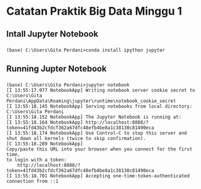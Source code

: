 # Catatan Praktik Big Data Minggu 1
## Intall Jupyter Notebook
### 
	(base) C:\Users\Gita Perdani>conda install ipython jupyter
## Running Jupter Notebook
### 
	(base) C:\Users\Gita Perdani>jupyter notebook
	[I 13:55:17.077 NotebookApp] Writing notebook server cookie secret to C:\Users\Gita Perdani\AppData\Roaming\jupyter\runtime\notebook_cookie_secret
	[I 13:55:18.145 NotebookApp] Serving notebooks from local directory: C:\Users\Gita Perdani
	[I 13:55:18.152 NotebookApp] The Jupyter Notebook is running at:
	[I 13:55:18.164 NotebookApp] http://localhost:8888/?token=41fd43b2cfdcf362a67dfc48efb4be8a1c38130c81490eca
	[I 13:55:18.174 NotebookApp] Use Control-C to stop this server and shut down all kernels (twice to skip confirmation).
	[C 13:55:18.289 NotebookApp]
    Copy/paste this URL into your browser when you connect for the first time,
    to login with a token:
        http://localhost:8888/?token=41fd43b2cfdcf362a67dfc48efb4be8a1c38130c81490eca
	[I 13:55:18.701 NotebookApp] Accepting one-time-token-authenticated connection from ::1

